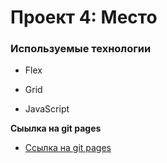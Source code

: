 # Проект 4: Место

### Используемые технологии

* Flex
* Grid

* JavaScript

**Сыылка на git pages**

* [Ссылка на git pages](https://slonpro.github.io/mesto/index.html)


